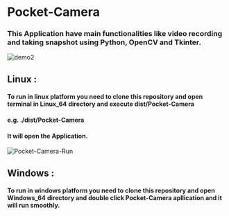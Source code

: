 # Pocket-Camera
### This Application have main functionalities like video recording and taking snapshot using Python, OpenCV and Tkinter.
![demo2](https://user-images.githubusercontent.com/62026451/122646980-9d788c00-d13f-11eb-9296-d829449932e6.png)
## Linux :
#### To run in linux platform you need to clone this repository and open terminal in Linux_64 directory and execute dist/Pocket-Camera
#### e.g. ./dist/Pocket-Camera
#### It will open the Application.
![Pocket-Camera-Run](https://user-images.githubusercontent.com/62026451/122646698-21317900-d13e-11eb-8b97-f63ba85622e0.png)

## Windows :
#### To run in windows platform you need to clone this repository and open Windows_64 directory and double click Pocket-Camera apllication and it will run smoothly.


